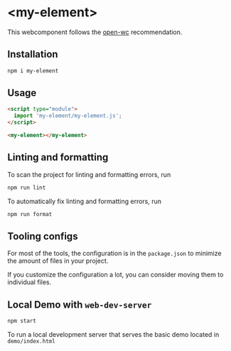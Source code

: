 # \<my-element>

This webcomponent follows the [open-wc](https://github.com/open-wc/open-wc) recommendation.

## Installation

```bash
npm i my-element
```

## Usage

```html
<script type="module">
  import 'my-element/my-element.js';
</script>

<my-element></my-element>
```

## Linting and formatting

To scan the project for linting and formatting errors, run

```bash
npm run lint
```

To automatically fix linting and formatting errors, run

```bash
npm run format
```


## Tooling configs

For most of the tools, the configuration is in the `package.json` to minimize the amount of files in your project.

If you customize the configuration a lot, you can consider moving them to individual files.

## Local Demo with `web-dev-server`

```bash
npm start
```

To run a local development server that serves the basic demo located in `demo/index.html`
